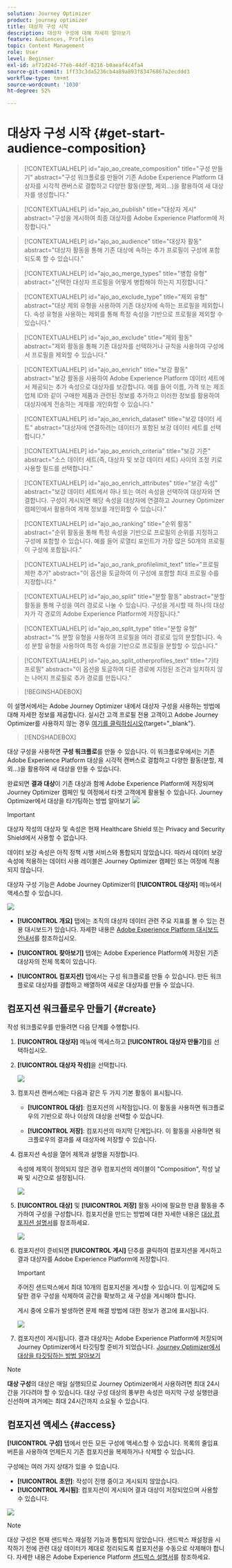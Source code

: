 ```yaml
---
solution: Journey Optimizer
product: journey optimizer
title: 대상자 구성 시작
description: 대상자 구성에 대해 자세히 알아보기
feature: Audiences, Profiles
topic: Content Management
role: User
level: Beginner
exl-id: af71d24d-77eb-44df-8216-b0aeaf4c4fa4
source-git-commit: 1ff33c3da5236cb4a89a893f83476867a2ecddd3
workflow-type: tm+mt
source-wordcount: '1030'
ht-degree: 52%

---
```


# 대상자 구성 시작 {#get-start-audience-composition}

>[!CONTEXTUALHELP]
>id="ajo_ao_create_composition"
>title="구성 만들기"
>abstract="구성 워크플로를 만들어 기존 Adobe Experience Platform 대상자를 시각적 캔버스로 결합하고 다양한 활동(분할, 제외...)을 활용하여 새 대상자를 생성합니다."

>[!CONTEXTUALHELP]
>id="ajo_ao_publish"
>title="대상자 게시"
>abstract="구성을 게시하여 최종 대상자를 Adobe Experience Platform에 저장합니다."

>[!CONTEXTUALHELP]
>id="ajo_ao_audience"
>title="대상자 활동"
>abstract="대상자 활동을 통해 기존 대상에 속하는 추가 프로필이 구성에 포함되도록 할 수 있습니다."

>[!CONTEXTUALHELP]
>id="ajo_ao_merge_types"
>title="병합 유형"
>abstract="선택한 대상자 프로필을 어떻게 병합해야 하는지 지정합니다."

>[!CONTEXTUALHELP]
>id="ajo_ao_exclude_type"
>title="제외 유형"
>abstract="대상 제외 유형을 사용하여 기존 대상자에 속하는 프로필을 제외합니다. 속성 유형을 사용하는 제외를 통해 특정 속성을 기반으로 프로필을 제외할 수 있습니다."

>[!CONTEXTUALHELP]
>id="ajo_ao_exclude"
>title="제외 활동"
>abstract="제외 활동을 통해 기존 대상자를 선택하거나 규칙을 사용하여 구성에서 프로필을 제외할 수 있습니다."

>[!CONTEXTUALHELP]
>id="ajo_ao_enrich"
>title="보강 활동"
>abstract="보강 활동을 사용하여 Adobe Experience Platform 데이터 세트에서 제공되는 추가 속성으로 대상자를 보강합니다. 예를 들어 이름, 가격 또는 제조업체 ID와 같이 구매한 제품과 관련된 정보를 추가하고 이러한 정보를 활용하여 대상자에게 전송하는 게재를 개인화할 수 있습니다."

>[!CONTEXTUALHELP]
>id="ajo_ao_enrich_dataset"
>title="보강 데이터 세트"
>abstract="대상자에 연결하려는 데이터가 포함된 보강 데이터 세트를 선택합니다."

>[!CONTEXTUALHELP]
>id="ajo_ao_enrich_criteria"
>title="보강 기준"
>abstract="소스 데이터 세트(즉, 대상자 및 보강 데이터 세트) 사이의 조정 키로 사용할 필드를 선택합니다."

>[!CONTEXTUALHELP]
>id="ajo_ao_enrich_attributes"
>title="보강 속성"
>abstract="보강 데이터 세트에서 하나 또는 여러 속성을 선택하여 대상자와 연결합니다. 구성이 게시되면 해당 속성을 대상자에 연결하고 Journey Optimizer 캠페인에서 활용하여 게재 정보를 개인화할 수 있습니다."

>[!CONTEXTUALHELP]
>id="ajo_ao_ranking"
>title="순위 활동"
>abstract="순위 활동을 통해 특정 속성을 기반으로 프로필의 순위를 지정하고 구성에 포함할 수 있습니다. 예를 들어 로열티 포인트가 가장 많은 50개의 프로필이 구성에 포함됩니다."

>[!CONTEXTUALHELP]
>id="ajo_ao_rank_profilelimit_text"
>title="프로필 제한 추가"
>abstract="이 옵션을 토글하여 이 구성에 포함할 최대 프로필 수를 지정합니다."

<!-- [!CONTEXTUALHELP]
>id="ajo_ao_control_group_text"
>title="Control Group"
>abstract="Use control groups to isolate a portion of the profiles. This allows you to measure the impact of a marketing activity and make a comparison with the behavior of the rest of the population."-->

>[!CONTEXTUALHELP]
>id="ajo_ao_split"
>title="분할 활동"
>abstract="분할 활동을 통해 구성을 여러 경로로 나눌 수 있습니다. 구성을 게시할 때 하나의 대상자가 각 경로의 Adobe Experience Platform에 저장됩니다."

>[!CONTEXTUALHELP]
>id="ajo_ao_split_type"
>title="분할 유형"
>abstract="% 분할 유형을 사용하여 프로필을 여러 경로로 임의 분할합니다. 속성 분할 유형을 사용하여 특정 속성을 기반으로 프로필을 분할할 수 있습니다."

>[!CONTEXTUALHELP]
>id="ajo_ao_split_otherprofiles_text"
>title="기타 프로필"
>abstract="이 옵션을 토글하여 다른 경로에 지정된 조건과 일치하지 않는 나머지 프로필로 추가 경로를 만듭니다."

>[!BEGINSHADEBOX]

이 설명서에서는 Adobe Journey Optimizer 내에서 대상자 구성을 사용하는 방법에 대해 자세한 정보를 제공합니다. 실시간 고객 프로필 전용 고객이고 Adobe Journey Optimizer를 사용하지 않는 경우 [여기를 클릭하십시오](https://experienceleague.adobe.com/docs/experience-platform/segmentation/ui/audience-composition.html?lang=ko){target="_blank"}.

>[!ENDSHADEBOX]

대상 구성을 사용하면 **구성 워크플로**&#x200B;를 만들 수 있습니다. 이 워크플로우에서는 기존 Adobe Experience Platform 대상을 시각적 캔버스로 결합하고 다양한 활동(분할, 제외...)을 활용하여 새 대상을 만들 수 있습니다.

완료되면 **결과 대상**이 기존 대상과 함께 Adobe Experience Platform에 저장되며 Journey Optimizer 캠페인 및 여정에서 타겟 고객에게 활용될 수 있습니다. Journey Optimizer에서 대상을 타기팅하는 방법 알아보기
![](assets/audiences-process.png)

>[!IMPORTANT]
>
>대상자 작성의 대상자 및 속성은 현재 Healthcare Shield 또는 Privacy and Security Shield에서 사용할 수 없습니다.
>
>데이터 보강 속성은 아직 정책 시행 서비스와 통합되지 않았습니다. 따라서 데이터 보강 속성에 적용하는 데이터 사용 레이블은 Journey Optimizer 캠페인 또는 여정에 적용되지 않습니다.

대상자 구성 기능은 Adobe Journey Optimizer의 **[!UICONTROL 대상자]** 메뉴에서 액세스할 수 있습니다.

![](assets/audiences-browse.png)

* **[!UICONTROL 개요]** 탭에는 조직의 대상자 데이터 관련 주요 지표를 볼 수 있는 전용 대시보드가 있습니다. 자세한 내용은 [Adobe Experience Platform 대시보드 안내서](https://experienceleague.adobe.com/docs/experience-platform/dashboards/guides/segments.html?lang=ko)를 참조하십시오.

* **[!UICONTROL 찾아보기]** 탭에는 Adobe Experience Platform에 저장된 기존 대상자의 전체 목록이 있습니다.

* **[!UICONTROL 컴포지션]** 탭에서는 구성 워크플로를 만들 수 있습니다. 만든 워크플로로 대상자를 결합하고 배열하여 새로운 대상자를 만들 수 있습니다.

## 컴포지션 워크플로우 만들기 {#create}

작성 워크플로우를 만들려면 다음 단계를 수행합니다.

1. **[!UICONTROL 대상자]** 메뉴에 액세스하고 **[!UICONTROL 대상자 만들기]**&#x200B;를 선택하십시오.

1. **[!UICONTROL 대상자 작성]**&#x200B;을 선택합니다.

   ![](assets/audiences-create.png)

1. 컴포지션 캔버스에는 다음과 같은 두 가지 기본 활동이 표시됩니다.

   * **[!UICONTROL 대상]**: 컴포지션의 시작점입니다. 이 활동을 사용하면 워크플로우의 기반으로 하나 이상의 대상을 선택할 수 있습니다.

   * **[!UICONTROL 저장]**: 컴포지션의 마지막 단계입니다. 이 활동을 사용하면 워크플로우의 결과를 새 대상자에 저장할 수 있습니다.

1. 컴포지션 속성을 열어 제목과 설명을 지정합니다.

   속성에 제목이 정의되지 않은 경우 컴포지션의 레이블이 &quot;Composition&quot;, 작성 날짜 및 시간으로 설정됩니다.

   ![](assets/audiences-properties.png)

1. **[!UICONTROL 대상]** 및 **[!UICONTROL 저장]** 활동 사이에 필요한 만큼 활동을 추가하여 구성을 구성합니다. 컴포지션을 만드는 방법에 대한 자세한 내용은 [대상 컴포지션 설명서](https://experienceleague.adobe.com/en/docs/experience-platform/segmentation/ui/audience-composition)를 참조하세요.

   ![](assets/audiences-publish.png)

1. 컴포지션이 준비되면 **[!UICONTROL 게시]** 단추를 클릭하여 컴포지션을 게시하고 결과 대상자를 Adobe Experience Platform에 저장합니다.

   >[!IMPORTANT]
   >
   >주어진 샌드박스에서 최대 10개의 컴포지션을 게시할 수 있습니다. 이 임계값에 도달한 경우 구성을 삭제하여 공간을 확보하고 새 구성을 게시해야 합니다.

   게시 중에 오류가 발생하면 문제 해결 방법에 대한 정보가 경고에 표시됩니다.

   ![](assets/audiences-alerts.png)

1. 컴포지션이 게시됩니다. 결과 대상자는 Adobe Experience Platform에 저장되며 Journey Optimizer에서 타깃팅할 준비가 되었습니다. [Journey Optimizer에서 대상을 타깃팅하는 방법 알아보기](../audience/about-audiences.md#segments-in-journey-optimizer)

>[!NOTE]
>
>**대상 구성**&#x200B;의 대상은 매일 실행되므로 Journey Optimizer에서 사용하려면 최대 24시간을 기다려야 할 수 있습니다. 대상 구성 대상의 풍부한 속성은 마지막 구성 실행만큼 신선하며 과거에는 최대 24시간까지 소요될 수 있습니다.

## 컴포지션 액세스 {#access}

**[!UICONTROL 구성]** 탭에서 만든 모든 구성에 액세스할 수 있습니다. 목록의 줄임표 버튼을 사용하여 언제든지 기존 컴포지션을 복제하거나 삭제할 수 있습니다.

구성에는 여러 가지 상태가 있을 수 있습니다.

* **[!UICONTROL 초안]**: 작성이 진행 중이고 게시되지 않았습니다.
* **[!UICONTROL 게시됨]**: 컴포지션이 게시되어 결과 대상이 저장되었으며 사용할 수 있습니다.

![](assets/audiences-compositions.png)

>[!NOTE]
>
>대상 구성은 현재 샌드박스 재설정 기능과 통합되지 않았습니다. 샌드박스 재설정을 시작하기 전에 관련 대상 데이터가 제대로 정리되도록 컴포지션을 수동으로 삭제해야 합니다. 자세한 내용은 Adobe Experience Platform [샌드박스 설명서](https://experienceleague.adobe.com/docs/experience-platform/sandbox/ui/user-guide.html#delete-audience-compositions)를 참조하세요.
